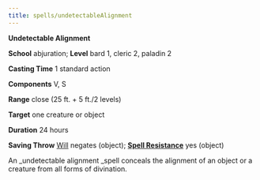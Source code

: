 ```yaml
---
title: spells/undetectableAlignment
---
```

 **Undetectable Alignment**

**School** abjuration; **Level** bard 1, cleric 2, paladin 2

**Casting Time** 1 standard action

**Components** V, S

**Range** close (25 ft. + 5 ft./2 levels)

**Target** one creature or object

**Duration** 24 hours

**Saving Throw** [Will](../combat#_will) negates (object); **[Spell Resistance](../glossary#_spell-resistance)** yes (object)

An _undetectable alignment _spell conceals the alignment of an object or a creature from all forms of divination.

